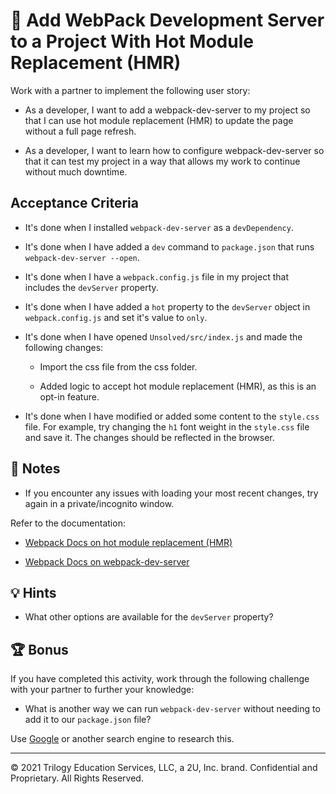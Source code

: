 # 📖 Add WebPack Development Server to a Project With Hot Module Replacement (HMR)

Work with a partner to implement the following user story:

* As a developer, I want to add a webpack-dev-server to my project so that I can use hot module replacement (HMR) to update the page without a full page refresh.

* As a developer, I want to learn how to configure webpack-dev-server so that it can test my project in a way that allows my work to continue without much downtime.

## Acceptance Criteria

* It's done when I installed `webpack-dev-server` as a `devDependency`.

* It's done when I have added a `dev` command to `package.json` that runs `webpack-dev-server --open`.

* It's done when I have a `webpack.config.js` file in my project that includes the `devServer` property.

* It's done when I have added a `hot` property to the `devServer` object in `webpack.config.js` and set it's value to `only`.

* It's done when I have opened `Unsolved/src/index.js` and made the following changes:

  * Import the css file from the css folder.

  * Added logic to accept hot module replacement (HMR), as this is an opt-in feature.

* It's done when I have modified or added some content to the `style.css` file. For example, try changing the `h1` font weight in the `style.css` file and save it. The changes should be reflected in the browser.

## 📝 Notes

* If you encounter any issues with loading your most recent changes, try again in a private/incognito window.

Refer to the documentation:

* [Webpack Docs on hot module replacement (HMR)](https://webpack.js.org/guides/hot-module-replacement/#enabling-hmr)

* [Webpack Docs on webpack-dev-server](https://webpack.js.org/configuration/dev-server/)

## 💡 Hints

* What other options are available for the `devServer` property?

## 🏆 Bonus

If you have completed this activity, work through the following challenge with your partner to further your knowledge:

* What is another way we can run `webpack-dev-server` without needing to add it to our `package.json` file?

Use [Google](https://www.google.com) or another search engine to research this.

---
© 2021 Trilogy Education Services, LLC, a 2U, Inc. brand. Confidential and Proprietary. All Rights Reserved.
